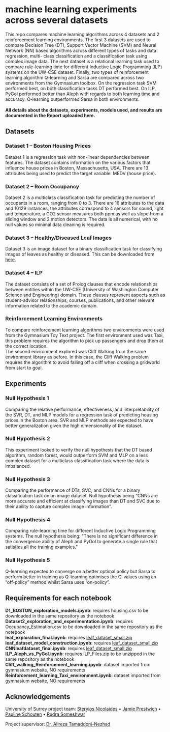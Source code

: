 # machine learning experiments across several datasets
This repo compares machine learning algorithms across 4 datasets and 2 reinforcement learning environments. The first 3 datasets are used to compare Decision Tree (DT), Support Vector Machine (SVM) and Neural Network (NN) based algorithms across different types of tasks and data: regression, multi- class classification and a classification task using complex image data. The next dataset is a relational learning task used to compare rule-learning time for different Inductive Logic Programming (ILP) systems on the UW-CSE dataset. Finally, two types of reinforcement learning algorithm Q-learning and Sarsa are compared across two environments from the Gymnasium toolbox. On the regression task SVM performed best, on both classification tasks DT performed best. On ILP, PyGol performed better than Aleph with regards to both learning time and accuracy. Q-learning outperformed Sarsa in both environments.
<br /><br />
**All details about the datasets, experiments, models used, and results are documented in the Report uploaded here.**

## Datasets
### Dataset 1 – Boston Housing Prices
Dataset 1 is a regression task with non-linear dependencies between features. The dataset contains information on the various factors that influence house prices in Boston, Massachusetts, USA. There are 13 attributes being used to predict the target variable: MEDV (house price).

### Dataset 2 – Room Occupancy
Dataset 2 is a multiclass classification task for predicting the number of occupants in a room, ranging from 0 to 3. There are 16 attributes to the data and 10129 instances, the attributes correspond to 4 sensors for sound, light and temperature, a CO2 sensor measures both ppm as well as slope from a sliding window and 2 motion detectors. The data is all numerical, with no null values so minimal data cleaning is required.

### Dataset 3 – Healthy/Diseased Leaf Images
Dataset 3 is an image dataset for a binary classification task for classifying images of leaves as healthy or diseased. This can be downloaded from [here](https://drive.google.com/file/d/1ErfQkvVTgwyFJB-ekjyFvAofu6PmsrTQ/view?usp=sharing).

### Dataset 4 – ILP
The dataset consists of a set of Prolog clauses that encode relationships between entities within the UW-CSE (University of Washington Computer Science and Engineering) domain. These clauses represent aspects such as student-advisor relationships, courses, publications, and other relevant information related to the academic domain.

### Reinforcement Learning Environments
To compare reinforcement learning algorithms two environments were used from the Gymnasium Toy Text project. The first environment used was Taxi, this problem requires the algorithm to pick up passengers and drop them at the correct location.<br />
The second environment explored was Cliff Walking from the same environment library as before. In this case, the Cliff Walking problem requires the algorithm to avoid falling off a cliff when crossing a gridworld from start to goal.

## Experiments
### Null Hypothesis 1
Comparing the relative performance, effectiveness, and interpretability of the SVR, DT, and MLP models for a regression task of predicting housing prices in the Boston area. SVR and MLP methods are expected to have better generalization given the high dimensionality of the dataset.
### Null Hypothesis 2
This experiment looked to verify the null hypothesis that the DT based algorithm, random forest, would outperform SVM and MLP on a less complex dataset for a multiclass classification task where the data is imbalanced.
### Null Hypothesis 3
Comparing the performance of DTs, SVC, and CNNs for a binary classification task on an image dataset. Null hypothesis being “CNNs are more accurate and efficient at classifying images than DT and SVC due to their ability to capture complex image information”.
### Null Hypothesis 4
Comparing rule-learning time for different Inductive Logic Programming systems. The null hypothesis being: "There is no significant difference in the convergence ability of Aleph and PyGol to generate a single rule that satisfies all the training examples."
### Null Hypothesis 5
Q-learning expected to converge on a better optimal policy but Sarsa to perform better in training as Q-learning optimises the Q-values using an “off-policy” method whilst Sarsa uses “on-policy”.

## Requirements for each notebook
**D1_BOSTON_exploration_models.ipynb**: requires housing.csv to be downloaded in the same repository as the notebook<br />
**Dataset2_exploration_and_experimentation.ipynb**: requires Occupancy_Estimation.csv to be downloaded in the same repository as the notebook<br />
**leaf_exploration_final.ipynb**: requires [leaf_dataset_small.zip](https://drive.google.com/file/d/1ErfQkvVTgwyFJB-ekjyFvAofu6PmsrTQ/view?usp=sharing)<br />
**leaf_dataset_model_construction.ipynb**: requires [leaf_dataset_small.zip](https://drive.google.com/file/d/1ErfQkvVTgwyFJB-ekjyFvAofu6PmsrTQ/view?usp=sharing)<br />
**CNNleafdataset_final.ipynb**: requires [leaf_dataset_small.zip](https://drive.google.com/file/d/1ErfQkvVTgwyFJB-ekjyFvAofu6PmsrTQ/view?usp=sharing)<br />
**ILP_Aleph_vs_PyGol.ipynb**: requires ILP_Files.zip to be unzipped in the same repository as the notebook<br />
**Cliff_walking_Reinforcement_learning.ipynb**: dataset imported from gymnasium website, NO requirements<br />
**Reinforcement_learning_Taxi_environment.ipynb**: dataset imported from gymnasium website, NO requirements<br />


## Acknowledgements
University of Surrey project team:
[Steryios Nicolaides](https://www.linkedin.com/in/steryios-nicolaides-7a02511b0/) • [Jamie Prestwich](https://www.linkedin.com/in/james-prestwich/) • [Pauline Schouten](https://www.linkedin.com/in/pauline-schouten-b77208235/) • [Rudra Someshwar](https://www.linkedin.com/in/itsrudra/) 

Project supervisor: [Dr. Alireza Tamaddoni-Nezhad](https://www.surrey.ac.uk/people/alireza-tamaddoni-nezhad)


